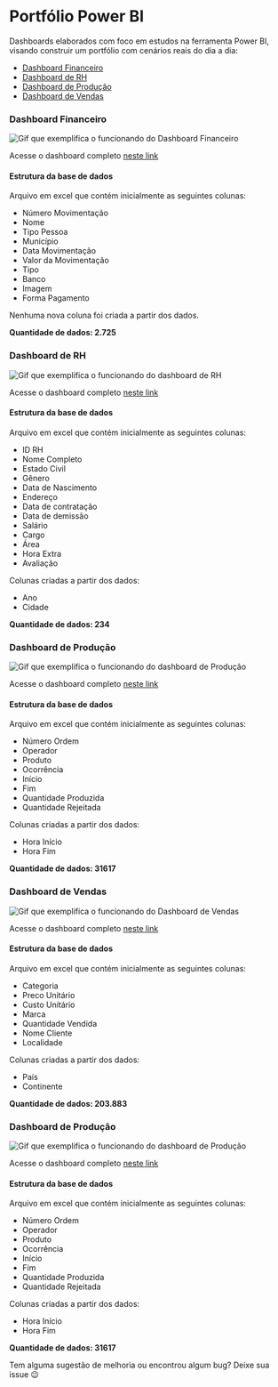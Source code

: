 # Portfólio Power BI

Dashboards elaborados com foco em estudos na ferramenta Power BI, visando construir um portfólio com cenários reais do dia a dia:

- [Dashboard Financeiro]()
- [Dashboard de RH](https://github.com/NadiaaOliverr/Intensivao-de-Power-BI/tree/main/Dashboard%20RH)
- [Dashboard de Produção](https://github.com/NadiaaOliverr/Intensivao-de-Power-BI/tree/main/Dashboard%20Produ%C3%A7%C3%A3o)
- [Dashboard de Vendas](https://github.com/NadiaaOliverr/Intensivao-de-Power-BI/tree/main/Dashboard%20Vendas)

### Dashboard Financeiro

![Gif que exemplifica o funcionando do Dashboard Financeiro](https://i.imgur.com/lZW7rfJ.gif)

Acesse o dashboard completo [neste link](https://app.powerbi.com/view?r=eyJrIjoiYjVlZDRlZDEtYzY4Yi00YTRmLWEwNmItOTI4OWJhNDU4YTVlIiwidCI6IjI5NjM1NGU5LTk1MmItNDgwNC05NDE0LTA3N2MzZmVjNTg5NSJ9&pageName=ReportSection)

#### Estrutura da base de dados

Arquivo em excel que contém inicialmente as seguintes colunas:
- Número Movimentação
- Nome
- Tipo Pessoa
- Município
- Data Movimentação
- Valor da Movimentação
- Tipo
- Banco
- Imagem
- Forma Pagamento

Nenhuma nova coluna foi criada a partir dos dados.

**Quantidade de dados: 2.725** 

### Dashboard de RH

![Gif que exemplifica o funcionando do dashboard de RH](https://i.imgur.com/YUPUzbN.gif)

Acesse o dashboard completo [neste link](https://app.powerbi.com/view?r=eyJrIjoiNzQ2NGQ3ZWMtZDk1ZC00NDAzLWJkNTMtYmMyZGVmODI4ZjlmIiwidCI6IjI5NjM1NGU5LTk1MmItNDgwNC05NDE0LTA3N2MzZmVjNTg5NSJ9)

#### Estrutura da base de dados

Arquivo em excel que contém inicialmente as seguintes colunas:
- ID RH 
- Nome Completo
- Estado Civil
- Gênero
- Data de Nascimento
- Endereço
- Data de contratação
- Data de demissão
- Salário
- Cargo
- Área
- Hora Extra
- Avaliação

Colunas criadas a partir dos dados:
- Ano
- Cidade

**Quantidade de dados: 234** 

### Dashboard de Produção

![Gif que exemplifica o funcionando do dashboard de Produção](https://i.imgur.com/ma2ezFI.gif)

Acesse o dashboard completo [neste link](https://app.powerbi.com/view?r=eyJrIjoiNGU3NGViNWUtZjM3MS00ODdhLWExMjMtOWY3NTAxZDJkM2QxIiwidCI6IjI5NjM1NGU5LTk1MmItNDgwNC05NDE0LTA3N2MzZmVjNTg5NSJ9&pageName=ReportSection)

#### Estrutura da base de dados

Arquivo em excel que contém inicialmente as seguintes colunas:
- Número Ordem
- Operador
- Produto
- Ocorrência
- Início
- Fim
- Quantidade Produzida
- Quantidade Rejeitada

Colunas criadas a partir dos dados:
- Hora Início
- Hora Fim

**Quantidade de dados: 31617** 


### Dashboard de Vendas

![Gif que exemplifica o funcionando do Dashboard de Vendas](https://i.imgur.com/19mRZpY.gif)

Acesse o dashboard completo [neste link](https://app.powerbi.com/view?r=eyJrIjoiODQyZmQwM2MtMGNkYS00ZDY2LTk1M2YtOTlmOThkY2I4YjIxIiwidCI6IjI5NjM1NGU5LTk1MmItNDgwNC05NDE0LTA3N2MzZmVjNTg5NSJ9)

#### Estrutura da base de dados

Arquivo em excel que contém inicialmente as seguintes colunas:
- Categoria
- Preco Unitário
- Custo Unitário
- Marca
- Quantidade Vendida
- Nome Cliente
- Localidade

Colunas criadas a partir dos dados:
- País
- Continente

**Quantidade de dados: 203.883** 

### Dashboard de Produção

![Gif que exemplifica o funcionando do dashboard de Produção](https://i.imgur.com/ma2ezFI.gif)

Acesse o dashboard completo [neste link](https://app.powerbi.com/view?r=eyJrIjoiNGU3NGViNWUtZjM3MS00ODdhLWExMjMtOWY3NTAxZDJkM2QxIiwidCI6IjI5NjM1NGU5LTk1MmItNDgwNC05NDE0LTA3N2MzZmVjNTg5NSJ9&pageName=ReportSection)

#### Estrutura da base de dados

Arquivo em excel que contém inicialmente as seguintes colunas:
- Número Ordem
- Operador
- Produto
- Ocorrência
- Início
- Fim
- Quantidade Produzida
- Quantidade Rejeitada

Colunas criadas a partir dos dados:
- Hora Início
- Hora Fim

**Quantidade de dados: 31617** 


Tem alguma sugestão de melhoria ou encontrou algum bug? Deixe sua issue 😉